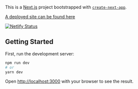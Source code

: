 This is a [Next.js](https://nextjs.org/) project bootstrapped with [`create-next-app`](https://github.com/vercel/next.js/tree/canary/packages/create-next-app).

[A deployed site can be found here](https://www.sanderbreivik.no/)

[![Netlify Status](https://api.netlify.com/api/v1/badges/3b80bc1a-558b-49f5-895b-6d765a2838aa/deploy-status)](https://app.netlify.com/sites/sanderbreivik/deploys)

## Getting Started

First, run the development server:

```bash
npm run dev
# or
yarn dev
```

Open [http://localhost:3000](http://localhost:3000) with your browser to see the result.
